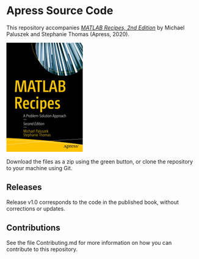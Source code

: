 # Apress Source Code

This repository accompanies [*MATLAB Recipes, 2nd Edition*](https://www.apress.com/9781484261231) by Michael Paluszek and Stephanie Thomas (Apress, 2020).

[comment]: #cover
![Cover image](9781484261231.jpg)

Download the files as a zip using the green button, or clone the repository to your machine using Git.

## Releases

Release v1.0 corresponds to the code in the published book, without corrections or updates.

## Contributions

See the file Contributing.md for more information on how you can contribute to this repository.